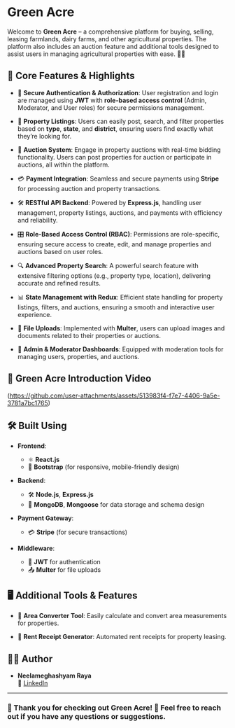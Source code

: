 # Green Acre 
Welcome to **Green Acre** – a comprehensive platform for buying, selling, leasing farmlands, dairy farms, and other agricultural properties. The platform also includes an auction feature and additional tools designed to assist users in managing agricultural properties with ease. 🌾🚜

## 🌟 Core Features & Highlights

- 🔐 **Secure Authentication & Authorization**: User registration and login are managed using **JWT** with **role-based access control** (Admin, Moderator, and User roles) for secure permissions management.
  
- 🏡 **Property Listings**: Users can easily post, search, and filter properties based on **type**, **state**, and **district**, ensuring users find exactly what they’re looking for.

- 🎯 **Auction System**: Engage in property auctions with real-time bidding functionality. Users can post properties for auction or participate in auctions, all within the platform.

- 💳 **Payment Integration**: Seamless and secure payments using **Stripe** for processing auction and property transactions.

- 🛠️ **RESTful API Backend**: Powered by **Express.js**, handling user management, property listings, auctions, and payments with efficiency and reliability.

- 🎛️ **Role-Based Access Control (RBAC)**: Permissions are role-specific, ensuring secure access to create, edit, and manage properties and auctions based on user roles.

- 🔍 **Advanced Property Search**: A powerful search feature with extensive filtering options (e.g., property type, location), delivering accurate and refined results.

- 📊 **State Management with Redux**: Efficient state handling for property listings, filters, and auctions, ensuring a smooth and interactive user experience.

- 📸 **File Uploads**: Implemented with **Multer**, users can upload images and documents related to their properties or auctions.

- 💼 **Admin & Moderator Dashboards**: Equipped with moderation tools for managing users, properties, and auctions.


## 🎥 Green Acre Introduction Video

(https://github.com/user-attachments/assets/513983f4-f7e7-4406-9a5e-3781a7bc1765)

## 🛠️ Built Using

- **Frontend**: 
  - ⚛️ **React.js** 
  - 🎨 **Bootstrap** (for responsive, mobile-friendly design)
  
- **Backend**: 
  - 🛠️ **Node.js**, **Express.js**
  - 💾 **MongoDB**, **Mongoose** for data storage and schema design

- **Payment Gateway**: 
  - 💳 **Stripe** (for secure transactions)

- **Middleware**:
  - 🔑 **JWT** for authentication
  - 📤 **Multer** for file uploads

## 🖥️ Additional Tools & Features

- 📐 **Area Converter Tool**: Easily calculate and convert area measurements for properties.
  
- 🧾 **Rent Receipt Generator**: Automated rent receipts for property leasing.

## 👨‍💻 Author

- **Neelameghashyam Raya**  
  💼 [LinkedIn](https://www.linkedin.com/in/neelameghashyamraya/)
  
---
### 🌟 Thank you for checking out **Green Acre**! 🌿 Feel free to reach out if you have any questions or suggestions.
